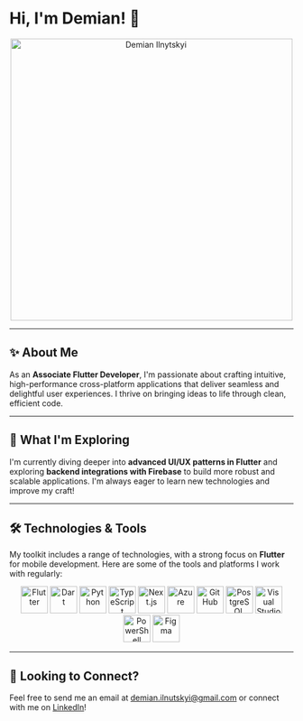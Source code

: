 # Hi, I'm Demian! 👋

<p align="center">
  <a href="https://demian.inflalite.com/"><img id="avatar" src='read_me/images/avatar.png' width="500px" alt="Demian Ilnytskyi"/></a>
</p>

---

## ✨ About Me

As an **Associate Flutter Developer**, I'm passionate about crafting intuitive, high-performance cross-platform applications that deliver seamless and delightful user experiences. I thrive on bringing ideas to life through clean, efficient code.

---

## 🚀 What I'm Exploring

I'm currently diving deeper into **advanced UI/UX patterns in Flutter** and exploring **backend integrations with Firebase** to build more robust and scalable applications. I'm always eager to learn new technologies and improve my craft!

---

## 🛠️ Technologies & Tools

My toolkit includes a range of technologies, with a strong focus on **Flutter** for mobile development. Here are some of the tools and platforms I work with regularly:

<p align="center">
  <a href="https://flutter.dev/"><img src='read_me/icons/flutter.svg' alt="Flutter" width="48px" height="48px"/></a>
  <a href="https://dart.dev/"><img src='read_me/icons/dart.svg' alt="Dart" width="48px" height="48px"/></a>
  <a href="https://python.org"><img src='read_me/icons/python.svg' alt="Python" width="48px" height="48px"/></a>
  <a href="https://typescriptlang.org"><img src='read_me/icons/typescript.svg' alt="TypeScript" width="48px" height="48px"/></a>
  <a href="https://nextjs.org"><img src='read_me/icons/nextjs.svg' alt="Next.js" width="48px" height="48px"/></a>
  <a href="https://azure.microsoft.com"><img src='read_me/icons/azure.svg' alt="Azure" width="48px" height="48px"/></a>
  <a href="https://github.com"><img src='read_me/icons/github.svg' alt="GitHub" width="48px" height="48px"/></a>
  <a href="https://postgresql.org"><img src='read_me/icons/postgresql.svg' alt="PostgreSQL" width="48px" height="48px"/></a>
  <a href="https://code.visualstudio.com"><img src='read_me/icons/vscode.svg' alt="Visual Studio Code" width="48px" height="48px"/></a>
  <a href="https://learn.microsoft.com/en-us/powershell/"><img src='read_me/icons/powershell.svg' alt="PowerShell" width="48px" height="48px"/></a>
  <a href="https://figma.com"><img src='read_me/icons/figma.svg' alt="Figma" width="48px" height="48px"/></a>
</p>

---

## 💌 Looking to Connect?

Feel free to send me an email at <a href="mailto:demian.ilnutskyi@gmail.com">demian.ilnutskyi@gmail.com</a> or connect with me on <a href="https://www.linkedin.com/in/demian-ilnytskyi-54367a268/">LinkedIn</a>!
